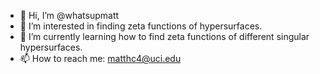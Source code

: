 - 👋 Hi, I’m @whatsupmatt
- 👀 I’m interested in finding zeta functions of hypersurfaces.
- 🌱 I’m currently learning how to find zeta functions of different singular hypersurfaces.
- 📫 How to reach me: matthc4@uci.edu

<!---
whatsupmatt/whatsupmatt is a ✨ special ✨ repository because its `README.md` (this file) appears on your GitHub profile.
You can click the Preview link to take a look at your changes.
--->
